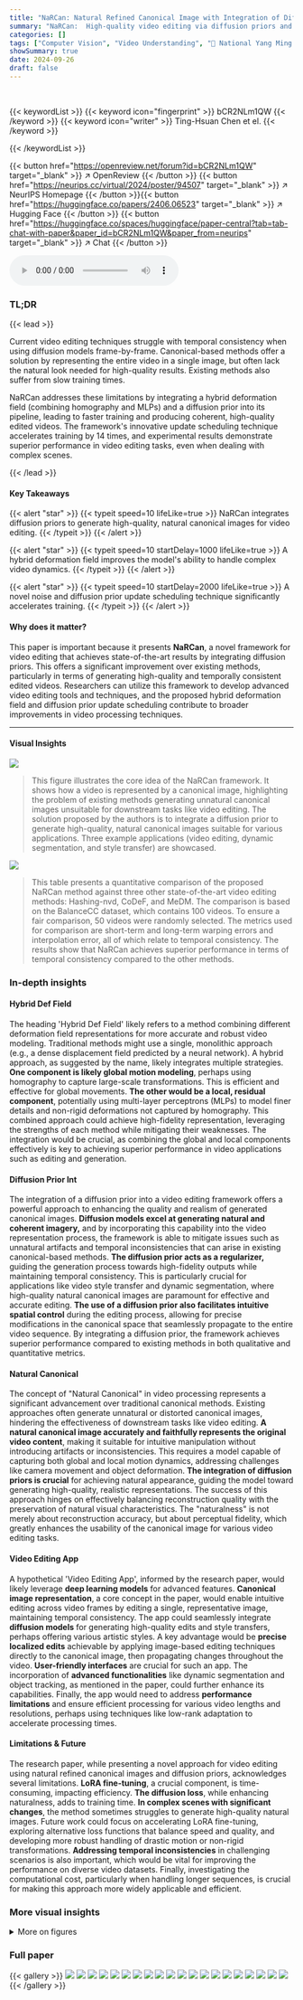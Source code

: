 ```yaml
---
title: "NaRCan: Natural Refined Canonical Image with Integration of Diffusion Prior for Video Editing"
summary: "NaRCan:  High-quality video editing via diffusion priors and hybrid deformation fields."
categories: []
tags: ["Computer Vision", "Video Understanding", "🏢 National Yang Ming Chiao Tung University",]
showSummary: true
date: 2024-09-26
draft: false
---
```


<br>

{{< keywordList >}}
{{< keyword icon="fingerprint" >}} bCR2NLm1QW {{< /keyword >}}
{{< keyword icon="writer" >}} Ting-Hsuan Chen et el. {{< /keyword >}}
 
{{< /keywordList >}}

{{< button href="https://openreview.net/forum?id=bCR2NLm1QW" target="_blank" >}}
↗ OpenReview
{{< /button >}}
{{< button href="https://neurips.cc/virtual/2024/poster/94507" target="_blank" >}}
↗ NeurIPS Homepage
{{< /button >}}{{< button href="https://huggingface.co/papers/2406.06523" target="_blank" >}}
↗ Hugging Face
{{< /button >}}
{{< button href="https://huggingface.co/spaces/huggingface/paper-central?tab=tab-chat-with-paper&paper_id=bCR2NLm1QW&paper_from=neurips" target="_blank" >}}
↗ Chat
{{< /button >}}



<audio controls>
    <source src="https://ai-paper-reviewer.com/bCR2NLm1QW/podcast.wav" type="audio/wav">
    Your browser does not support the audio element.
</audio>


### TL;DR


{{< lead >}}

Current video editing techniques struggle with temporal consistency when using diffusion models frame-by-frame.  Canonical-based methods offer a solution by representing the entire video in a single image, but often lack the natural look needed for high-quality results.  Existing methods also suffer from slow training times.

NaRCan addresses these limitations by integrating a hybrid deformation field (combining homography and MLPs) and a diffusion prior into its pipeline, leading to faster training and producing coherent, high-quality edited videos. The framework's innovative update scheduling technique accelerates training by 14 times, and experimental results demonstrate superior performance in video editing tasks, even when dealing with complex scenes.

{{< /lead >}}


#### Key Takeaways

{{< alert "star" >}}
{{< typeit speed=10 lifeLike=true >}} NaRCan integrates diffusion priors to generate high-quality, natural canonical images for video editing. {{< /typeit >}}
{{< /alert >}}

{{< alert "star" >}}
{{< typeit speed=10 startDelay=1000 lifeLike=true >}} A hybrid deformation field improves the model's ability to handle complex video dynamics. {{< /typeit >}}
{{< /alert >}}

{{< alert "star" >}}
{{< typeit speed=10 startDelay=2000 lifeLike=true >}} A novel noise and diffusion prior update scheduling technique significantly accelerates training. {{< /typeit >}}
{{< /alert >}}

#### Why does it matter?
This paper is important because it presents **NaRCan**, a novel framework for video editing that achieves state-of-the-art results by integrating diffusion priors. This offers a significant improvement over existing methods, particularly in terms of generating high-quality and temporally consistent edited videos.  Researchers can utilize this framework to develop advanced video editing tools and techniques, and the proposed hybrid deformation field and diffusion prior update scheduling contribute to broader improvements in video processing techniques.

------
#### Visual Insights



![](https://ai-paper-reviewer.com/bCR2NLm1QW/figures_1_1.jpg)

> This figure illustrates the core idea of the NaRCan framework.  It shows how a video is represented by a canonical image, highlighting the problem of existing methods generating unnatural canonical images unsuitable for downstream tasks like video editing.  The solution proposed by the authors is to integrate a diffusion prior to generate high-quality, natural canonical images suitable for various applications. Three example applications (video editing, dynamic segmentation, and style transfer) are showcased.





![](https://ai-paper-reviewer.com/bCR2NLm1QW/tables_6_1.jpg)

> This table presents a quantitative comparison of the proposed NaRCan method against three other state-of-the-art video editing methods: Hashing-nvd, CoDeF, and MeDM. The comparison is based on the BalanceCC dataset, which contains 100 videos.  To ensure a fair comparison, 50 videos were randomly selected. The metrics used for comparison are short-term and long-term warping errors and interpolation error, all of which relate to temporal consistency. The results show that NaRCan achieves superior performance in terms of temporal consistency compared to the other methods.





### In-depth insights


#### Hybrid Def Field
The heading 'Hybrid Def Field' likely refers to a method combining different deformation field representations for more accurate and robust video modeling.  Traditional methods might use a single, monolithic approach (e.g., a dense displacement field predicted by a neural network). A hybrid approach, as suggested by the name, likely integrates multiple strategies. **One component is likely global motion modeling**, perhaps using homography to capture large-scale transformations. This is efficient and effective for global movements. **The other would be a local, residual component**, potentially using multi-layer perceptrons (MLPs) to model finer details and non-rigid deformations not captured by homography. This combined approach could achieve high-fidelity representation, leveraging the strengths of each method while mitigating their weaknesses. The integration would be crucial, as combining the global and local components effectively is key to achieving superior performance in video applications such as editing and generation.

#### Diffusion Prior Int
The integration of a diffusion prior into a video editing framework offers a powerful approach to enhancing the quality and realism of generated canonical images.  **Diffusion models excel at generating natural and coherent imagery,** and by incorporating this capability into the video representation process, the framework is able to mitigate issues such as unnatural artifacts and temporal inconsistencies that can arise in existing canonical-based methods. **The diffusion prior acts as a regularizer,** guiding the generation process towards high-fidelity outputs while maintaining temporal consistency.  This is particularly crucial for applications like video style transfer and dynamic segmentation, where high-quality natural canonical images are paramount for effective and accurate editing. **The use of a diffusion prior also facilitates intuitive spatial control** during the editing process, allowing for precise modifications in the canonical space that seamlessly propagate to the entire video sequence. By integrating a diffusion prior, the framework achieves superior performance compared to existing methods in both qualitative and quantitative metrics.

#### Natural Canonical
The concept of "Natural Canonical" in video processing represents a significant advancement over traditional canonical methods.  Existing approaches often generate unnatural or distorted canonical images, hindering the effectiveness of downstream tasks like video editing.  **A natural canonical image accurately and faithfully represents the original video content**, making it suitable for intuitive manipulation without introducing artifacts or inconsistencies.  This requires a model capable of capturing both global and local motion dynamics, addressing challenges like camera movement and object deformation.  **The integration of diffusion priors is crucial** for achieving natural appearance, guiding the model toward generating high-quality, realistic representations. The success of this approach hinges on effectively balancing reconstruction quality with the preservation of natural visual characteristics. The "naturalness" is not merely about reconstruction accuracy, but about perceptual fidelity, which greatly enhances the usability of the canonical image for various video editing tasks.

#### Video Editing App
A hypothetical 'Video Editing App', informed by the research paper, would likely leverage **deep learning models** for advanced features.  **Canonical image representation**, a core concept in the paper, would enable intuitive editing across video frames by editing a single, representative image, maintaining temporal consistency. The app could seamlessly integrate **diffusion models** for generating high-quality edits and style transfers, perhaps offering various artistic styles.  A key advantage would be **precise localized edits** achievable by applying image-based editing techniques directly to the canonical image, then propagating changes throughout the video.  **User-friendly interfaces** are crucial for such an app. The incorporation of  **advanced functionalities** like dynamic segmentation and object tracking, as mentioned in the paper, could further enhance its capabilities.  Finally, the app would need to address **performance limitations** and ensure efficient processing for various video lengths and resolutions, perhaps using techniques like low-rank adaptation to accelerate processing times.

#### Limitations & Future
The research paper, while presenting a novel approach for video editing using natural refined canonical images and diffusion priors, acknowledges several limitations.  **LoRA fine-tuning**, a crucial component, is time-consuming, impacting efficiency.  **The diffusion loss**, while enhancing naturalness, adds to training time.  **In complex scenes with significant changes**, the method sometimes struggles to generate high-quality natural images.  Future work could focus on accelerating LoRA fine-tuning, exploring alternative loss functions that balance speed and quality, and developing more robust handling of drastic motion or non-rigid transformations.  **Addressing temporal inconsistencies** in challenging scenarios is also important, which would be vital for improving the performance on diverse video datasets.  Finally, investigating the computational cost, particularly when handling longer sequences, is crucial for making this approach more widely applicable and efficient.


### More visual insights

<details>
<summary>More on figures
</summary>


![](https://ai-paper-reviewer.com/bCR2NLm1QW/figures_3_1.jpg)

> This figure illustrates the NaRCan framework, which uses a hybrid deformation field and diffusion prior for video editing. It shows the steps of LoRA fine-tuning, video representation using canonical MLP and homography, diffusion prior integration for natural image generation, and the application of the natural canonical image to downstream video editing tasks such as style transfer, dynamic segmentation, and video editing.


![](https://ai-paper-reviewer.com/bCR2NLm1QW/figures_4_1.jpg)

> This figure illustrates the noise and diffusion prior update scheduling strategy used in the NaRCan model training. Initially, without the diffusion prior, the model produces unnatural canonical images due to complex object dynamics. The introduction of a diffusion prior with increased noise and frequent updates gradually improves image quality and reduces training time significantly.  The noise level and update frequency decrease as training progresses and the model converges.


![](https://ai-paper-reviewer.com/bCR2NLm1QW/figures_5_1.jpg)

> This figure illustrates the linear interpolation method used in Separated NaRCan for smooth transitions between canonical images.  It shows how the weights shift from one canonical image to the next over a series of frames, ensuring temporal consistency in the edited video. The consistent transitions between canonical images are crucial for high-quality video editing results.


![](https://ai-paper-reviewer.com/bCR2NLm1QW/figures_6_1.jpg)

> This figure compares the results of different video-to-video translation methods on three example scenes.  Our method (Ours) shows superior performance in prompt alignment, image quality, and maintaining temporal consistency compared to CoDeF, Hashing-nvd, MeDM, and CCEdit. The comparison highlights issues like blurry textures, missed objects, and temporal inconsistencies in the other methods.


![](https://ai-paper-reviewer.com/bCR2NLm1QW/figures_7_1.jpg)

> This figure shows the results of a user study comparing the proposed method (NaRCan) against three baseline methods (MeDM, CoDeF, and Hashing-nvd) across three aspects: temporal consistency, text alignment, and overall quality.  The bar chart clearly indicates that NaRCan outperforms the other methods in all three aspects, demonstrating its superior performance in text-guided video editing.


![](https://ai-paper-reviewer.com/bCR2NLm1QW/figures_7_2.jpg)

> This figure compares the quality of canonical images generated by three different methods: the proposed method (NaRCan), CoDeF, and Hashing-nvd.  NaRCan produces significantly more natural-looking canonical images, especially in scenes with complex movement, as shown in the examples for 'Train' and 'Butterfly'.  The improved naturalness of NaRCan's canonical images is attributed to the integration of a fine-tuned diffusion prior.  The better quality of these images enhances the effectiveness of subsequent downstream video editing tasks.


![](https://ai-paper-reviewer.com/bCR2NLm1QW/figures_8_1.jpg)

> This figure shows a comparison of the results of adding handwritten characters and dynamic video segmentation using the proposed NaRCan method and other existing methods (CoDeF and Hashing-nvd). The top row displays the results for adding handwritten characters to a video of goldfish, while the bottom row shows the results for dynamic video segmentation on a model train video.  The results demonstrate NaRCan's ability to generate more natural and temporally consistent video edits compared to other methods.


![](https://ai-paper-reviewer.com/bCR2NLm1QW/figures_8_2.jpg)

> This figure compares the results of adding handwritten characters and performing dynamic video segmentation using three different methods: the proposed method (Ours), CoDeF, and Hashing-nvd. The top row shows the results of adding handwritten characters, demonstrating the ability of each method to precisely add text to the video. The bottom row shows the results of dynamic video segmentation, illustrating the effectiveness of each method in isolating and manipulating specific objects in the video over time. The proposed method demonstrates superior performance in both tasks due to its ability to generate natural canonical images.


![](https://ai-paper-reviewer.com/bCR2NLm1QW/figures_8_3.jpg)

> This figure presents ablation studies to demonstrate the impact of different components of the NaRCan model.  Panel (a) shows results with different combinations of homography and residual deformation MLP, highlighting the importance of both for accurate deformation modeling. Panel (b) compares results with and without the diffusion prior, showcasing how it improves the naturalness of the canonical images.


![](https://ai-paper-reviewer.com/bCR2NLm1QW/figures_8_4.jpg)

> This figure presents ablation studies to demonstrate the effectiveness of the proposed hybrid deformation field and the diffusion prior in NaRCan. Part (a) shows the impact of using homography and residual deformation MLP for modeling deformations. It highlights that combining both methods leads to better canonical image representation. Part (b) showcases the impact of the diffusion prior in improving the quality of canonical images by ensuring naturalness and faithfulness to input frames.


![](https://ai-paper-reviewer.com/bCR2NLm1QW/figures_9_1.jpg)

> This figure shows the impact of using different numbers of separations in the Separated NaRCan model on reconstruction quality and temporal consistency.  Increasing separations improves reconstruction quality but reduces temporal consistency.  The optimal balance is found with 3 separations.


![](https://ai-paper-reviewer.com/bCR2NLm1QW/figures_9_2.jpg)

> This figure shows three examples where the NaRCan model fails to generate satisfactory results, highlighting the limitations of the method in handling complex scenes with rapid movements or significant changes in lighting or object appearance.  These failure cases emphasize the challenges in processing videos with highly dynamic and non-rigid motion, where accurately representing the scene with a single canonical image is particularly difficult.


![](https://ai-paper-reviewer.com/bCR2NLm1QW/figures_15_1.jpg)

> This figure compares the canonical images generated by the proposed method (NaRCan), CoDeF, and Hashing-nvd for two video clips, one with a bear and another with a kitesurfer. The left side shows the original video frames and the generated canonical images. The right side shows the foreground and background separation results for Hashing-nvd. NaRCan produces high-quality, natural-looking canonical images that faithfully represent the original video content, unlike the other methods that exhibit distortions, inaccuracies, or even generate artifacts not present in the original video. The comparison highlights NaRCan's superior ability to maintain temporal consistency and generate high-quality canonical images, crucial for accurate and coherent video editing.


![](https://ai-paper-reviewer.com/bCR2NLm1QW/figures_16_1.jpg)

> This figure compares the results of using Separated NaRCan with 3 segmentations versus using a per-frame approach for video editing. The experiment shows that using multiple segmentations(3 in this case) is significantly better in terms of preserving the integrity of editing information in the video than using a per-frame approach, where N equals to the number of frames. This is because using a per-frame approach results in significant damage to editing information due to the accumulation of inaccuracies in optical flow.


![](https://ai-paper-reviewer.com/bCR2NLm1QW/figures_16_2.jpg)

> This figure illustrates the training schedule for integrating a diffusion prior into the NaRCan model.  It shows how the noise level and frequency of diffusion prior updates are adjusted throughout the training process. Initially, high noise is used to quickly learn general object shapes. As the model converges, the noise is reduced, leading to more refined and natural-looking canonical images. The dynamic scheduling significantly speeds up training, reducing it from 4.8 hours to 20 minutes.


![](https://ai-paper-reviewer.com/bCR2NLm1QW/figures_17_1.jpg)

> This figure shows three examples of style transfer using the proposed Separated NaRCan method.  The grid trick is used to combine multiple canonical images generated for different video segments, resulting in a single, high-quality canonical image suitable for style transfer.  This demonstrates the effectiveness of the method even when handling complex video scenes that require segmentation into multiple canonical images.


</details>






### Full paper

{{< gallery >}}
<img src="https://ai-paper-reviewer.com/bCR2NLm1QW/1.png" class="grid-w50 md:grid-w33 xl:grid-w25" />
<img src="https://ai-paper-reviewer.com/bCR2NLm1QW/2.png" class="grid-w50 md:grid-w33 xl:grid-w25" />
<img src="https://ai-paper-reviewer.com/bCR2NLm1QW/3.png" class="grid-w50 md:grid-w33 xl:grid-w25" />
<img src="https://ai-paper-reviewer.com/bCR2NLm1QW/4.png" class="grid-w50 md:grid-w33 xl:grid-w25" />
<img src="https://ai-paper-reviewer.com/bCR2NLm1QW/5.png" class="grid-w50 md:grid-w33 xl:grid-w25" />
<img src="https://ai-paper-reviewer.com/bCR2NLm1QW/6.png" class="grid-w50 md:grid-w33 xl:grid-w25" />
<img src="https://ai-paper-reviewer.com/bCR2NLm1QW/7.png" class="grid-w50 md:grid-w33 xl:grid-w25" />
<img src="https://ai-paper-reviewer.com/bCR2NLm1QW/8.png" class="grid-w50 md:grid-w33 xl:grid-w25" />
<img src="https://ai-paper-reviewer.com/bCR2NLm1QW/9.png" class="grid-w50 md:grid-w33 xl:grid-w25" />
<img src="https://ai-paper-reviewer.com/bCR2NLm1QW/10.png" class="grid-w50 md:grid-w33 xl:grid-w25" />
<img src="https://ai-paper-reviewer.com/bCR2NLm1QW/11.png" class="grid-w50 md:grid-w33 xl:grid-w25" />
<img src="https://ai-paper-reviewer.com/bCR2NLm1QW/12.png" class="grid-w50 md:grid-w33 xl:grid-w25" />
<img src="https://ai-paper-reviewer.com/bCR2NLm1QW/13.png" class="grid-w50 md:grid-w33 xl:grid-w25" />
<img src="https://ai-paper-reviewer.com/bCR2NLm1QW/14.png" class="grid-w50 md:grid-w33 xl:grid-w25" />
<img src="https://ai-paper-reviewer.com/bCR2NLm1QW/15.png" class="grid-w50 md:grid-w33 xl:grid-w25" />
<img src="https://ai-paper-reviewer.com/bCR2NLm1QW/16.png" class="grid-w50 md:grid-w33 xl:grid-w25" />
<img src="https://ai-paper-reviewer.com/bCR2NLm1QW/17.png" class="grid-w50 md:grid-w33 xl:grid-w25" />
<img src="https://ai-paper-reviewer.com/bCR2NLm1QW/18.png" class="grid-w50 md:grid-w33 xl:grid-w25" />
<img src="https://ai-paper-reviewer.com/bCR2NLm1QW/19.png" class="grid-w50 md:grid-w33 xl:grid-w25" />
<img src="https://ai-paper-reviewer.com/bCR2NLm1QW/20.png" class="grid-w50 md:grid-w33 xl:grid-w25" />
{{< /gallery >}}